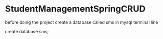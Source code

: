 # StudentManagementSpringCRUD

before doing the project create a database called sms in mysql terminal line

create database sms;
